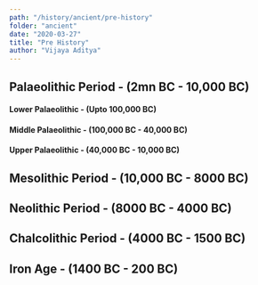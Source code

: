```yaml
---
path: "/history/ancient/pre-history"
folder: "ancient"
date: "2020-03-27"
title: "Pre History"
author: "Vijaya Aditya"
---
```


## Palaeolithic Period - (2mn BC - 10,000 BC)
#### Lower Palaeolithic - (Upto 100,000 BC)

#### Middle Palaeolithic - (100,000 BC - 40,000 BC)
#### Upper Palaeolithic - (40,000 BC - 10,000 BC)

## Mesolithic Period - (10,000 BC - 8000 BC)

## Neolithic Period - (8000 BC - 4000 BC)

## Chalcolithic Period - (4000 BC - 1500 BC)

## Iron Age - (1400 BC - 200 BC)